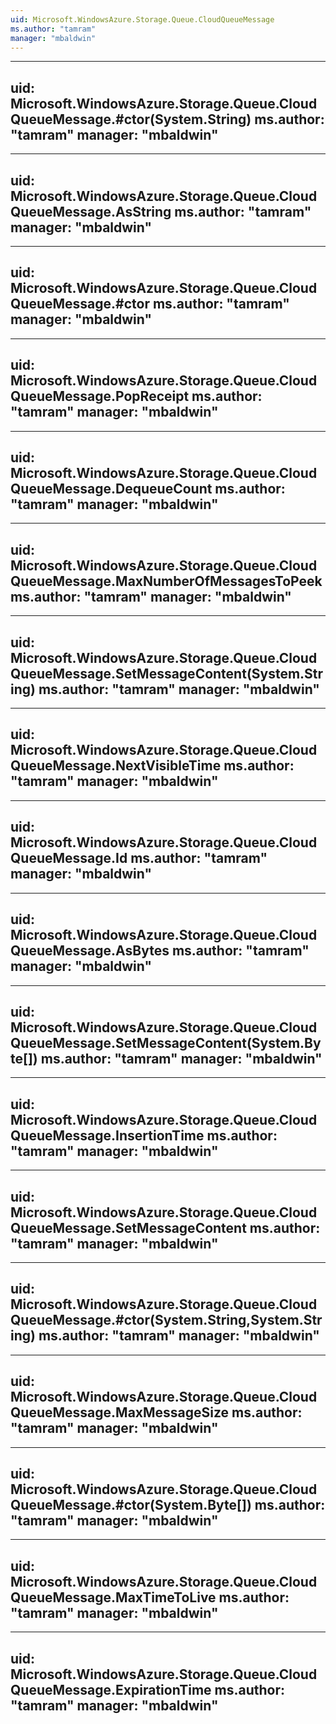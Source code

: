 ```yaml
---
uid: Microsoft.WindowsAzure.Storage.Queue.CloudQueueMessage
ms.author: "tamram"
manager: "mbaldwin"
---
```


---
uid: Microsoft.WindowsAzure.Storage.Queue.CloudQueueMessage.#ctor(System.String)
ms.author: "tamram"
manager: "mbaldwin"
---

---
uid: Microsoft.WindowsAzure.Storage.Queue.CloudQueueMessage.AsString
ms.author: "tamram"
manager: "mbaldwin"
---

---
uid: Microsoft.WindowsAzure.Storage.Queue.CloudQueueMessage.#ctor
ms.author: "tamram"
manager: "mbaldwin"
---

---
uid: Microsoft.WindowsAzure.Storage.Queue.CloudQueueMessage.PopReceipt
ms.author: "tamram"
manager: "mbaldwin"
---

---
uid: Microsoft.WindowsAzure.Storage.Queue.CloudQueueMessage.DequeueCount
ms.author: "tamram"
manager: "mbaldwin"
---

---
uid: Microsoft.WindowsAzure.Storage.Queue.CloudQueueMessage.MaxNumberOfMessagesToPeek
ms.author: "tamram"
manager: "mbaldwin"
---

---
uid: Microsoft.WindowsAzure.Storage.Queue.CloudQueueMessage.SetMessageContent(System.String)
ms.author: "tamram"
manager: "mbaldwin"
---

---
uid: Microsoft.WindowsAzure.Storage.Queue.CloudQueueMessage.NextVisibleTime
ms.author: "tamram"
manager: "mbaldwin"
---

---
uid: Microsoft.WindowsAzure.Storage.Queue.CloudQueueMessage.Id
ms.author: "tamram"
manager: "mbaldwin"
---

---
uid: Microsoft.WindowsAzure.Storage.Queue.CloudQueueMessage.AsBytes
ms.author: "tamram"
manager: "mbaldwin"
---

---
uid: Microsoft.WindowsAzure.Storage.Queue.CloudQueueMessage.SetMessageContent(System.Byte[])
ms.author: "tamram"
manager: "mbaldwin"
---

---
uid: Microsoft.WindowsAzure.Storage.Queue.CloudQueueMessage.InsertionTime
ms.author: "tamram"
manager: "mbaldwin"
---

---
uid: Microsoft.WindowsAzure.Storage.Queue.CloudQueueMessage.SetMessageContent
ms.author: "tamram"
manager: "mbaldwin"
---

---
uid: Microsoft.WindowsAzure.Storage.Queue.CloudQueueMessage.#ctor(System.String,System.String)
ms.author: "tamram"
manager: "mbaldwin"
---

---
uid: Microsoft.WindowsAzure.Storage.Queue.CloudQueueMessage.MaxMessageSize
ms.author: "tamram"
manager: "mbaldwin"
---

---
uid: Microsoft.WindowsAzure.Storage.Queue.CloudQueueMessage.#ctor(System.Byte[])
ms.author: "tamram"
manager: "mbaldwin"
---

---
uid: Microsoft.WindowsAzure.Storage.Queue.CloudQueueMessage.MaxTimeToLive
ms.author: "tamram"
manager: "mbaldwin"
---

---
uid: Microsoft.WindowsAzure.Storage.Queue.CloudQueueMessage.ExpirationTime
ms.author: "tamram"
manager: "mbaldwin"
---
